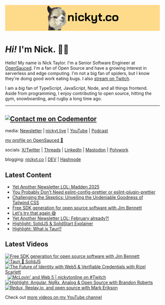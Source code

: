 <a href="https://www.nickyt.co" title="My website"><img src="github-banner.png" alt="An alpaca grinning with the words livecoding.ca beside them" /></a>

# <em>Hi!</em> I'm Nick. 👋🏻

Hello! My name is Nick Taylor. I'm a Senior Software Engineer at [OpenSauced](https://opensauced.pizza). I'm a fan of Open Source and have a growing interest in serverless and edge computing. I'm not a big fan of spiders, but I know they're doing good work eating bugs. I also [stream on Twitch](https://nickyt.live).

I am a <em>big</em> fan of TypeScript, JavaScript, Node, and all things frontend. Aside from programming, I enjoy contributing to open source, hitting the gym, snowboarding, and rugby a long time ago.

---
[![Contact me on Codementor](https://www.codementor.io/m-badges/nickytonline/im-a-cm-b.svg)](https://www.codementor.io/@nickytonline?refer=badge)
---

media: [Newsletter](https://www.iamdeveloper.com/pages/newsletter/) | [nickyt.live](https://nickyt.live) | [YouTube](https://www.youtube.com/channel/UCBLlEq0co24VFJIMEHNcPOQ) | [Podcast](https://pod.iamdeveloper.com)

[my profile on OpenSauced 🍕](https://app.opensauced.pizza/user/nickytonline/card)

socials: [X/Twitter](https://twitter.com/nickytonline) | [Threads](https://www.threads.net/@nickytonline) | [LinkedIn](https://www.linkedin.com/in/nickytonline) | [Mastodon](https://toot.cafe/@nickytonline) | [Polywork](https://polywork.com/nickytonline)

blogging: [nickyt.co](https://www.nickyt.co) | [DEV](https://dev.to/nickytonline) | [Hashnode](https://hashnode.iamdeveloper.com)

## Latest Content

<!-- BLOG-POST-LIST:START -->
- [Yet Another Newsletter LOL: Madden 2025](https://buttondown.email/nickytonline/archive/yet-another-newsletter-lol-madden-2025/)
- [You Probably Don&#39;t Need eslint-config-prettier or eslint-plugin-prettier](https://www.twitch.tv/videos/2057904214)
- [Challenging the Skeptics: Unveiling the Undeniable Goodness of Tailwind CSS](https://www.nickyt.co/blog/challenging-the-skeptics-unveiling-the-undeniable-goodness-of-tailwind-css-4doc/)
- [Free SDK generation for open source software with Jim Bennett](https://www.twitch.tv/videos/2054121164)
- [Let&#39;s try that again 😅](https://buttondown.email/nickytonline/archive/lets-try-that-again/)
- [Yet Another Newsletter LOL: February already?!](https://buttondown.email/nickytonline/archive/yet-another-newsletter-lol-february-already/)
- [Highlight: SolidJS &amp; SolidStart Explainer](https://www.twitch.tv/videos/2052286838)
- [Highlight: What is Tauri?](https://www.twitch.tv/videos/2052267927)
<!-- BLOG-POST-LIST:END -->

## Latest Videos

<!-- VIDEO-LIST:START --><div><a href="https://www.youtube.com/watch?v=JgTiVxZGeeg" title="Free SDK generation for open source software with Jim Bennett"><img src="https://i3.ytimg.com/vi/JgTiVxZGeeg/hqdefault.jpg" alt="Free SDK generation for open source software with Jim Bennett" width="360" height="270" /></a>&nbsp;&nbsp;<a href="https://www.youtube.com/watch?v=AUKNSCXybeY" title="Tauri 🤝 SolidJS"><img src="https://i2.ytimg.com/vi/AUKNSCXybeY/hqdefault.jpg" alt="Tauri 🤝 SolidJS" width="360" height="270" /></a>&nbsp;&nbsp;<a href="https://www.youtube.com/watch?v=f6KVCN94hYs" title="The Future of Identity with Web5 & Verifiable Credentials with Rizel Scarlett"><img src="https://i3.ytimg.com/vi/f6KVCN94hYs/hqdefault.jpg" alt="The Future of Identity with Web5 & Verifiable Credentials with Rizel Scarlett" width="360" height="270" /></a>&nbsp;&nbsp;<a href="https://www.youtube.com/watch?v=V2Uxb-Sx1Gs" title="McLovin' and Web 5 | nickytonline on #Twitch"><img src="https://i3.ytimg.com/vi/V2Uxb-Sx1Gs/hqdefault.jpg" alt="McLovin' and Web 5 | nickytonline on #Twitch" width="360" height="270" /></a>&nbsp;&nbsp;<a href="https://www.youtube.com/watch?v=m0a-I2nG8pE" title="Highlight: Angular, NgRx, Analog & Open Source with Brandon Roberts"><img src="https://i2.ytimg.com/vi/m0a-I2nG8pE/hqdefault.jpg" alt="Highlight: Angular, NgRx, Analog & Open Source with Brandon Roberts" width="360" height="270" /></a>&nbsp;&nbsp;<a href="https://www.youtube.com/watch?v=30NzoO0-f_c" title="Redux, Replay.io, and open source with Mark Erikson"><img src="https://i4.ytimg.com/vi/30NzoO0-f_c/hqdefault.jpg" alt="Redux, Replay.io, and open source with Mark Erikson" width="360" height="270" /></a>&nbsp;&nbsp;</div><!-- VIDEO-LIST:END -->

Check out [more videos on my YouTube channel](https://www.youtube.com/channel/UCBLlEq0co24VFJIMEHNcPOQ)
